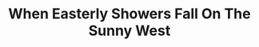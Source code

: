---
title:          When Easterly Showers Fall On The Sunny West
slug:           wesfotsw

names:
  chinese:      東山飄雨西關晴
  previous:     Turbulence of East and West
genre:          pre-modern
episodes:       30
broadcast:
  start:        2008-10-26
  end:          2008-12-05
producer:       Kwan Wing-Chung
starring:       Liza Wang, Joe Ma, Charmaine Sheh, Raymond Wong, <mark>Selena Lee</mark>
synopsis:       Coming from a very humble background, POON MUK-HING (Joe Ma) nevertheless is content with his lot. He works for the Poon’s of Dongshan as driver. His true identity of the eldest son of the family comes to light when he saves POON CHEUK-WAH (Raymond Wong), the young master, in an accident. CHONG FUNG-YEE (Liza Wang), the first daughter-in-law in the family, has to admit unwillingly the fact that when she married into the family she was already pregnant. His true identity revealed, Hing changes his name to Poon Cheuk-Hing according to the genealogical table of the clan. The mother and son have since been locked in a seesaw struggle.<br>YIP HEUNG-CHING (Charmaine Sheh) came from an influential family in Xiguan. She starts selling congee on a boat for a living with her elder brother after their family has fallen into decline. Ching and Wah used to go out but Yee did all she could to separate them. Later, Ching opens a teahouse with the help and support of Hing. Spontaneously, love blossoms between them. Not long afterwards, the Poon family runs into a lot of troubles. Yee and Wah are unable to handle them at all. Hing seizes the opportunity to restore the prestige of the family. For the sake of the benefit of Poon’s, he is prepared to sacrifice his relationships with other family members, his love as well as his friends. By doing so, he also involves himself in a never-ending bloody battle of power.
role:           supporting

characters:
  -
    fullname:       Fong Bo-Kei
    age:            21
    identity:       People’s Livelihood group member
    appearance:     3-30
    personality:    Received fine education since childhood, studied the ways of the west and has both the feminine elegance and advanced foresight at the same time. Therefore, she is the epitome of Sai Guan Lady who is well mannered, educated, have ambitions and innovative mind. Though she’s highly educated, but due to lack of courage, she couldn’t break through the feudal shackles, which makes her sinking herself into worries.
    background:     Born in a wealthy family, her father FONG JING-GONG (Felix Lok) is a banker in West Gate. Her father dotes and pours attention in nurturing her, allowing her to study abroad after completing primary studies in West Gate. Influenced by western thought, she has unique view on the family and society. Once schoolmates, Heung Ching was influenced by Bo Kei’s mindset and caused her to yearn for an independent life. The two of them are as close as sisters.
    happenings:     Under the arrangement of her father, Bo Kei was engaged to Cheuk Wah who came from an equal background. However, Bo Kei has no feelings for Cheuk Wah. In addition Heung Ching and Cheuk Wah were already dating at that time. Bo Kei pretends to date Cheuk Wah in order to cover up for Heung Ching and Cheuk Wah meeting. At this time, Bo Kei unexpectedly ran into small time rascal KWAN HO-CHEUNG (Edwin Siu). Due to the vast differences in their status they did not expect to fell in love with each other. Maybe it’s also partly due to motherly instinct, partially admiration Bo Kei slowly realized that Ho Cheung is not a bad person. On the contrary, he is just a small being abandoned by the society. Though he grew up in a rough community he is not corrupted. Therefore, Bo Kei hopes that Ho Cheung to start anew and her determination has led them falling in love. However, their relationship is obstructed by their status and society pressure therefore they didn’t dare to make their relationship public.  long, their relationship was exposed. In order to separate them, Bo Kei was forced to marry Cheuk Wah. Bo Kei couldn’t find the courage to give up her status and family and didn’t elope with Ho Cheung. She has no choice but to marry Cheuk Wah whom she have no feelings with. Bo Kei and Cheuk Wah each have their own love in their heart, but they were afraid to break through the shackles of feudal society. They are husband and wife in name only. Bo Kei still secretly meets Ho Cheung and felt tortured by their relationship. Bo Kei finally gave up and decided to sacrifice by proposing divorce to Cheuk Wah.
---